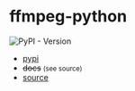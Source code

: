 # ffmpeg-python

![PyPI - Version](https://img.shields.io/pypi/v/ffmpeg-python)

- [pypi](https://pypi.org/project/ffmpeg-python/)
- ~~docs~~ <small>(see source)</small>
- [source](https://github.com/kkroening/ffmpeg-python)
